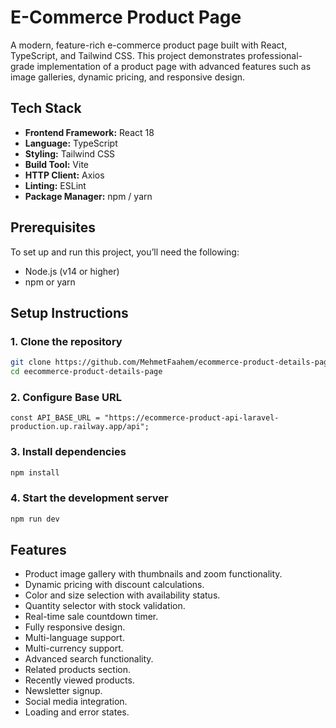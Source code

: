 # E-Commerce Product Page

A modern, feature-rich e-commerce product page built with React, TypeScript, and Tailwind CSS. This project demonstrates professional-grade implementation of a product page with advanced features such as image galleries, dynamic pricing, and responsive design.

## Tech Stack

- **Frontend Framework:** React 18
- **Language:** TypeScript
- **Styling:** Tailwind CSS
- **Build Tool:** Vite
- **HTTP Client:** Axios
- **Linting:** ESLint
- **Package Manager:** npm / yarn

## Prerequisites

To set up and run this project, you’ll need the following:

- Node.js (v14 or higher)
- npm or yarn

## Setup Instructions

### 1. Clone the repository

```bash
git clone https://github.com/MehmetFaahem/ecommerce-product-details-page.git
cd eecommerce-product-details-page
```

### 2. Configure Base URL

```
const API_BASE_URL = "https://ecommerce-product-api-laravel-production.up.railway.app/api";

```

### 3. Install dependencies

```bash
npm install
```

### 4. Start the development server

```bash
npm run dev
```

## Features

- Product image gallery with thumbnails and zoom functionality.
- Dynamic pricing with discount calculations.
- Color and size selection with availability status.
- Quantity selector with stock validation.
- Real-time sale countdown timer.
- Fully responsive design.
- Multi-language support.
- Multi-currency support.
- Advanced search functionality.
- Related products section.
- Recently viewed products.
- Newsletter signup.
- Social media integration.
- Loading and error states.
